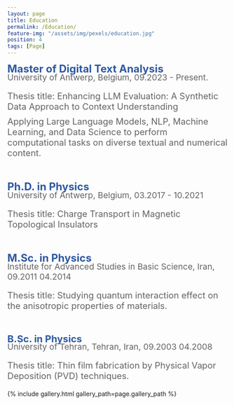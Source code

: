```yaml
---
layout: page
title: Education
permalink: /Education/
feature-img: "/assets/img/pexels/education.jpg" 
position: 4
tags: [Page]
---
```


<span style="font-size:24px; color: rgba(46, 89, 160,1);font-weight: bold; margin-bottom: 0px;">Master of Digital Text Analysis</span>
<p style="font-size:19px; color: rgba(100, 100, 100,1); margin-top: -20px;margin-left:0px;">
  University of Antwerp, Belgium, 09.2023 - Present.
  </p>
<p style="color: rgba(100, 100, 100,1); font-size:20px; margin-top: 0px; margin-left: 0px;">
  Thesis title: Enhancing LLM Evaluation: A Synthetic Data Approach to Context Understanding
</p>
<p style="font-size:20px; margin-top: 0px; margin-top: -10px; margin-left: 0px;color: rgba(100, 100, 100,1);">
   Applying Large Language Models, NLP, Machine Learning, and Data Science to perform computational tasks on diverse textual and numerical content.
</p>

<p style="margin-bottom: 50px;"></p>

<span style="font-size:24px; color: rgba(46, 89, 160,1);font-weight: bold; margin-bottom: 0px;">Ph.D. in Physics</span>
<p style="color: rgba(100, 100, 100,1); font-size:19px; margin-top: -20px;margin-left:0px;">
  University of Antwerp, Belgium, 03.2017 - 10.2021
</p>
<p style="color: rgba(100, 100, 100,1); font-size:20px;margin-top: 0px; margin-left: 0px;">
  Thesis title: Charge Transport in Magnetic Topological Insulators
</p>

<p style="margin-bottom: 50px;"></p>

<span style="font-size:24px; color: rgba(46, 89, 160,1);font-weight: bold; margin-bottom: 0px;">M.Sc. in Physics</span>
<p style="color: rgba(100, 100, 100,1); font-size:19px; margin-top: -20px;margin-left:0px;">
  Institute for Advanced Studies in Basic Science, Iran, 09.2011 04.2014
</p>
<p style="margin-top: 0px; color: rgba(100, 100, 100,1);margin-left: 0px;font-size:20px;">
  Thesis title: Studying quantum interaction effect on the anisotropic properties of materials.
</p>

<p style="margin-bottom: 50px;"></p>


<span style="font-size:22px; color: rgba(46, 89, 160,1);font-weight: bold; margin-bottom: 0px;">B.Sc. in Physics</span>
<p style="color: rgba(100, 100, 100,1); font-size:19px; margin-top: -20px;margin-left:0px;">
    University of Tehran, Tehran, Iran, 09.2003 04.2008
</p>
<p style="margin-top: 0px;color: rgba(100, 100, 100,1);font-size:20px; margin-left: 0px;">
  Thesis title: Thin film fabrication by Physical Vapor Deposition (PVD) techniques.
</p>



{% include gallery.html gallery_path=page.gallery_path %}
